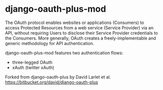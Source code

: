 django-oauth-plus-mod
=====================

The OAuth protocol enables websites or applications (Consumers) to access Protected Resources from a web service (Service Provider) via an API, without requiring Users to disclose their Service Provider credentials to the Consumers. More generally, OAuth creates a freely-implementable and generic methodology for API authentication.

django-oauth-plus-mod features two authentication flows:

* three-legged OAuth
* xAuth (twitter xAuth)

Forked from django-oauth-plus by David Larlet et al. https://bitbucket.org/david/django-oauth-plus

